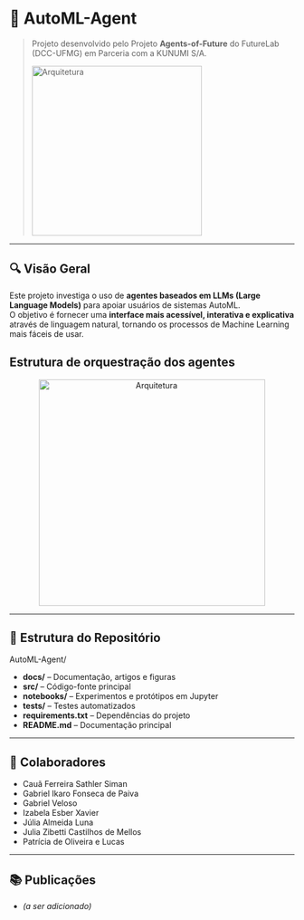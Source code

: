 # 🤖 AutoML-Agent

> Projeto desenvolvido pelo Projeto **Agents-of-Future** do FutureLab (DCC-UFMG) em Parceria com a KUNUMI S/A.
>  <p align="left">
>  <img src="https://github.com/PatriciaLucas/AutoML-Agent/blob/main/docs/slide_logos.png?raw=true" alt="Arquitetura" width="300"/>
>  </p> 

---

## 🔍 Visão Geral

Este projeto investiga o uso de **agentes baseados em LLMs (Large Language Models)** para apoiar usuários de sistemas AutoML.  
O objetivo é fornecer uma **interface mais acessível, interativa e explicativa** através de linguagem natural, tornando os processos de Machine Learning mais fáceis de usar.


## Estrutura de orquestração dos agentes

<p align="center">
  <img src="https://github.com/PatriciaLucas/AutoML-Agent/blob/main/docs/graph_agents.png?raw=true" alt="Arquitetura" width="400"/>
</p>

---

## 📂 Estrutura do Repositório

AutoML-Agent/
- **docs/** – Documentação, artigos e figuras
- **src/** – Código-fonte principal
- **notebooks/** – Experimentos e protótipos em Jupyter
- **tests/** – Testes automatizados
- **requirements.txt** – Dependências do projeto
- **README.md** – Documentação principal


---

## 👥 Colaboradores

- Cauã Ferreira Sathler Siman
- Gabriel Ikaro Fonseca de Paiva
- Gabriel Veloso
- Izabela Esber Xavier
- Júlia Almeida Luna
- Julia Zibetti Castilhos de Mellos
- Patrícia de Oliveira e Lucas

---

## 📚 Publicações

- *(a ser adicionado)*

